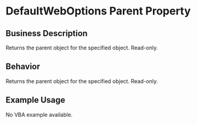 # DefaultWebOptions Parent Property

## Business Description
Returns the parent object for the specified object. Read-only.

## Behavior
Returns the parent object for the specified object. Read-only.

## Example Usage
No VBA example available.